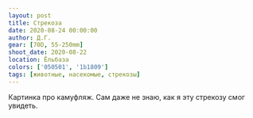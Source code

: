 ```yaml
---
layout: post
title: Стрекоза
date: 2020-08-24 00:00:00
author: Д.Г.
gear: [70D, 55-250mm]
shoot_date: 2020-08-22
location: Ёльбаза
colors: ['050501', '1b1809']
tags: [животные, насекомые, стрекозы]
---
```

Картинка про камуфляж. Сам даже не знаю, как я эту стрекозу смог увидеть.
